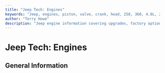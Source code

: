 ```yaml
---
title: "Jeep Tech: Engines"
keywords: "Jeep, engines, piston, valve, crank, head, 258, 360, 4.0L, 2.5L"
author: "Terry Howe"
description: "Jeep engine information covering upgrades, factory options, and essential information."
---
```

# Jeep Tech: Engines

## General Information